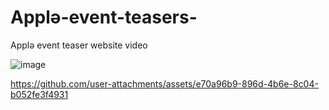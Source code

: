 # Applə-event-teasers-
Applə event teaser website video

![image](https://github.com/user-attachments/assets/2f9813fb-b331-4507-8bf3-c99d31af6053)


https://github.com/user-attachments/assets/e70a96b9-896d-4b6e-8c04-b052fe3f4931

